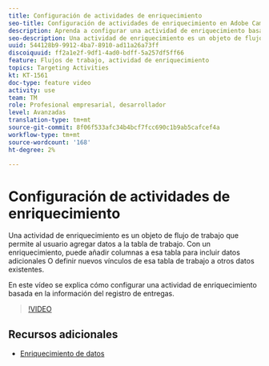 ```yaml
---
title: Configuración de actividades de enriquecimiento
seo-title: Configuración de actividades de enriquecimiento en Adobe Campaign Classic
description: Aprenda a configurar una actividad de enriquecimiento basada en la información del registro de envío.
seo-description: Una actividad de enriquecimiento es un objeto de flujo de trabajo que permite al usuario agregar datos a la tabla de trabajo. Con un enriquecimiento, puede añadir columnas a esa tabla para incluir datos adicionales O definir nuevos vínculos de esa tabla de trabajo a otros datos existentes.   En este vídeo se explica cómo configurar una actividad de enriquecimiento basada en la información del registro de entregas.
uuid: 544128b9-9912-4ba7-8910-ad11a26a73ff
discoiquuid: ff2a1e2f-9df1-4ad0-bdff-5a257df5ff66
feature: Flujos de trabajo, actividad de enriquecimiento
topics: Targeting Activities
kt: KT-1561
doc-type: feature video
activity: use
team: TM
role: Profesional empresarial, desarrollador
level: Avanzadas
translation-type: tm+mt
source-git-commit: 8f06f533afc34b4bcf7fcc690c1b9ab5cafcef4a
workflow-type: tm+mt
source-wordcount: '168'
ht-degree: 2%

---
```



# Configuración de actividades de enriquecimiento

Una actividad de enriquecimiento es un objeto de flujo de trabajo que permite al usuario agregar datos a la tabla de trabajo. Con un enriquecimiento, puede añadir columnas a esa tabla para incluir datos adicionales O definir nuevos vínculos de esa tabla de trabajo a otros datos existentes.

En este vídeo se explica cómo configurar una actividad de enriquecimiento basada en la información del registro de entregas.

>[!VIDEO](https://video.tv.adobe.com/v/25193?quality=12)

## Recursos adicionales

- [Enriquecimiento de datos](https://docs.adobe.com/content/help/en/campaign-classic/using/automating-with-workflows/use-cases/enriching-data.html)
